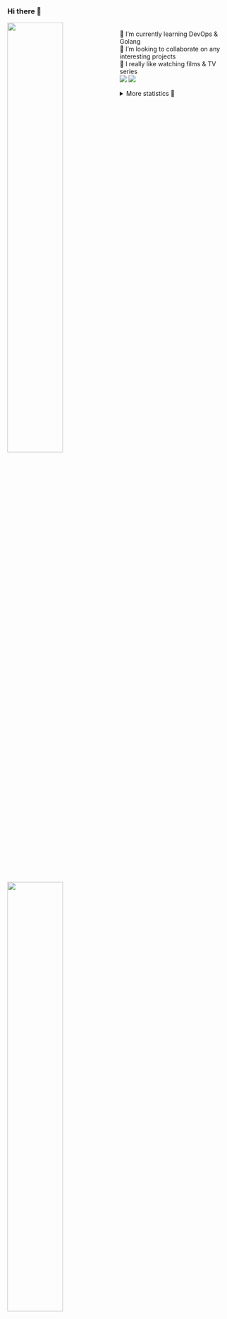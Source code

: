 ### Hi there 👋


[<img align="left" width="50%" src="https://github-readme-stats.vercel.app/api?username=rufusnufus&hide=issues&show_icons=true&count_private=true&theme=transparent&title_color=FF6F40&text_color=FBF9F8&icon_color=F48242&hide_border=true&hide_title=true#gh-dark-mode-only">](https://metrics.lecoq.io/rufusnufus#gh-dark-mode-only)
[<img align="left" width="50%" src="https://github-readme-stats.vercel.app/api?username=rufusnufus&hide=issues&show_icons=true&count_private=true&theme=transparent&title_color=FF6533&text_color=4D4644&icon_color=FF8038&hide_border=true&hide_title=true#gh-light-mode-only">](https://metrics.lecoq.io/rufusnufus#gh-light-mode-only)

<p>
  <br>
  🌱 I’m currently learning DevOps & Golang</br>
  👯 I’m looking to collaborate on any interesting projects</br>
  🎥 I really like watching films & TV series</br>
  <a href="https://linkedin.com/in/rufusnufus"><img src="https://img.shields.io/badge/linkedin-0077B5.svg?style=for-the-badge&logo=linkedin&logoColor=white"/></a>
  <a href="https://t.me/rufusnufus"><img src="https://img.shields.io/badge/-telegram-black?style=for-the-badge&color=blue&logo=telegram"/></a>
</p>

<p text-align="left">
<details>
  <summary>More statistics 👀</summary><br/>

<!--START_SECTION:waka-->
![Code Time](http://img.shields.io/badge/Code%20Time-465%20hrs%2034%20mins-blue)

![Profile Views](http://img.shields.io/badge/Profile%20Views-0-blue)

**I'm an Early 🐤** 

```text
🌞 Morning                8015 commits        █████░░░░░░░░░░░░░░░░░░░░   21.84 % 
🌆 Daytime                21220 commits       ██████████████░░░░░░░░░░░   57.82 % 
🌃 Evening                6643 commits        █████░░░░░░░░░░░░░░░░░░░░   18.10 % 
🌙 Night                  821 commits         █░░░░░░░░░░░░░░░░░░░░░░░░   02.24 % 
```
📅 **I'm Most Productive on Monday** 

```text
Monday                   7484 commits        █████░░░░░░░░░░░░░░░░░░░░   20.39 % 
Tuesday                  6913 commits        █████░░░░░░░░░░░░░░░░░░░░   18.84 % 
Wednesday                7368 commits        █████░░░░░░░░░░░░░░░░░░░░   20.08 % 
Thursday                 6831 commits        █████░░░░░░░░░░░░░░░░░░░░   18.61 % 
Friday                   6588 commits        ████░░░░░░░░░░░░░░░░░░░░░   17.95 % 
Saturday                 652 commits         ░░░░░░░░░░░░░░░░░░░░░░░░░   01.78 % 
Sunday                   863 commits         █░░░░░░░░░░░░░░░░░░░░░░░░   02.35 % 
```


📊 **This Week I Spent My Time On** 

```text
💬 Programming Languages: 
Terraform                14 mins             █████████████░░░░░░░░░░░░   53.93 % 
HCL                      3 mins              ███░░░░░░░░░░░░░░░░░░░░░░   12.80 % 
YAML                     3 mins              ███░░░░░░░░░░░░░░░░░░░░░░   12.67 % 
Markdown                 2 mins              ███░░░░░░░░░░░░░░░░░░░░░░   10.85 % 
Bash                     1 min               ██░░░░░░░░░░░░░░░░░░░░░░░   06.84 % 

🔥 Editors: 
VS Code                  26 mins             █████████████████████████   100.00 % 
```

**I Mostly Code in Java** 

```text
Python                   19 repos            ███░░░░░░░░░░░░░░░░░░░░░░   13.10 % 
Smarty                   11 repos            ██░░░░░░░░░░░░░░░░░░░░░░░   07.59 % 
HCL                      7 repos             █░░░░░░░░░░░░░░░░░░░░░░░░   04.83 % 
Kotlin                   5 repos             █░░░░░░░░░░░░░░░░░░░░░░░░   03.45 % 
HTML                     4 repos             █░░░░░░░░░░░░░░░░░░░░░░░░   02.76 % 
```




 Last Updated on 29/09/2023 01:01:20 UTC
<!--END_SECTION:waka-->

</details>
</p>
